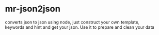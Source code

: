 # mr-json2json
converts json to json using node, just construct your own template, keywords and hint and get your json. Use it to prepare and clean your data
